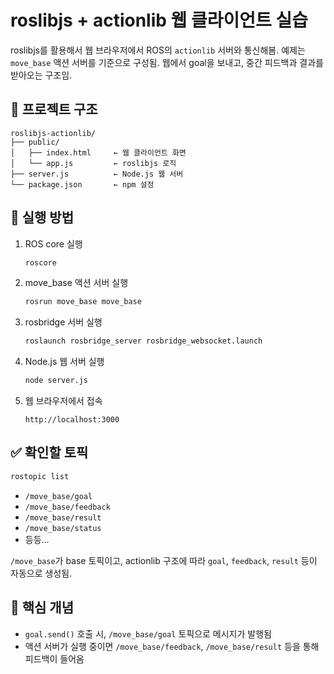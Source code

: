 # roslibjs + actionlib 웹 클라이언트 실습

roslibjs를 활용해서 웹 브라우저에서 ROS의 `actionlib` 서버와 통신해봄. 예제는 `move_base` 액션 서버를 기준으로 구성됨. 웹에서 goal을 보내고, 중간 피드백과 결과를 받아오는 구조임.

## 📂 프로젝트 구조

```
roslibjs-actionlib/
├── public/
│   ├── index.html     ← 웹 클라이언트 화면
│   └── app.js         ← roslibjs 로직
├── server.js          ← Node.js 웹 서버
└── package.json       ← npm 설정
```

## 🚀 실행 방법

1. ROS core 실행  
   ```bash
   roscore
   ```

2. move_base 액션 서버 실행  
   ```bash
   rosrun move_base move_base
   ```

3. rosbridge 서버 실행  
   ```bash
   roslaunch rosbridge_server rosbridge_websocket.launch
   ```

4. Node.js 웹 서버 실행  
   ```bash
   node server.js
   ```

5. 웹 브라우저에서 접속  
   ```
   http://localhost:3000
   ```

## ✅ 확인할 토픽

```bash
rostopic list
```

- `/move_base/goal`
- `/move_base/feedback`
- `/move_base/result`
- `/move_base/status`
- 등등…

`/move_base`가 base 토픽이고, actionlib 구조에 따라 `goal`, `feedback`, `result` 등이 자동으로 생성됨.

## 🧩 핵심 개념

- `goal.send()` 호출 시, `/move_base/goal` 토픽으로 메시지가 발행됨
- 액션 서버가 실행 중이면 `/move_base/feedback`, `/move_base/result` 등을 통해 피드백이 들어옴
